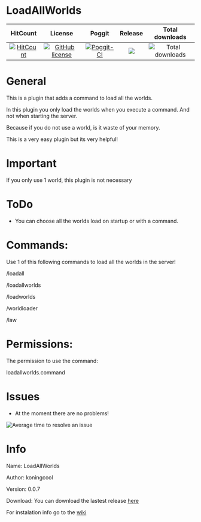    # LoadAllWorlds

| HitCount | License | Poggit | Release | Total downloads |
|:--:|:--:|:--:|:--:|:--:|
|[![HitCount](http://hits.dwyl.io/koningcool/LoadAllWorlds.svg)](http://hits.dwyl.io/koningcool/LoadAllWorlds)|[![GitHub license](https://img.shields.io/github/license/koningcool/LoadAllWorlds.svg)](https://github.com/koningcool/LoadAllWorlds/blob/master/LICENSE)|[![Poggit-CI](https://poggit.pmmp.io/ci.shield/koningcool/LoadAllWorlds/LoadallWorlds)](https://poggit.pmmp.io/ci/koningcool/LoadAllWorlds/LoadAllWorlds)|[![](https://poggit.pmmp.io/shield.state/LoadAllWorlds)](https://poggit.pmmp.io/p/LoadAllWorlds)|  ![Total downloads](https://img.shields.io/github/downloads/koningcool/LoadAllWorlds/total.svg)


# General
This is a plugin that adds a command to load all the worlds.

In this plugin you only load the worlds when you execute a command. And not when starting the server.

Because if you do not use a world, is it waste of your memory.

This is a very easy plugin but its very helpful!


# Important

If you only use 1 world, this plugin is not necessary

# ToDo
 - You can choose all the worlds load on startup or with a command.


# Commands:

 Use 1 of this following commands to load all the worlds in the server!

 /loadall
 
 /loadallworlds
 
 /loadworlds
 
 /worldloader
 
 /law

# Permissions:

 The permission to use the command:

 loadallworlds.command
 
 # Issues

- At the moment there are no problems!
 
![Average time to resolve an issue](https://isitmaintained.com/badge/resolution/koningcool/LoadAllWorlds.svg)

# Info
 Name: LoadAllWorlds
 
 Author: koningcool

 Version: 0.0.7
 
 Download: You can download the lastest release [here](https://poggit.pmmp.io/r/86466/loadallworlds.phar)
 
 For instalation info go to the [wiki](https://github.com/koningcool/loadallworlds/wiki)
 
 

